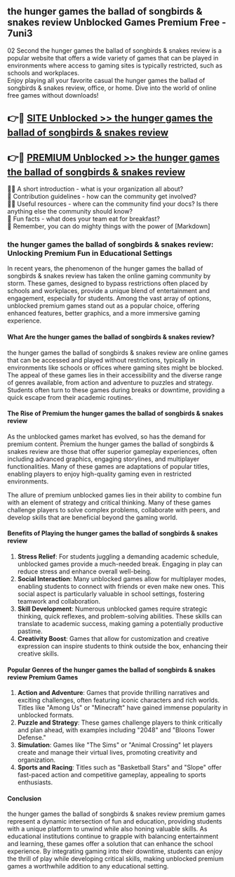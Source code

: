 ## the hunger games the ballad of songbirds & snakes review Unblocked Games Premium Free - 7uni3

02 Second the hunger games the ballad of songbirds & snakes review is a popular website that offers a wide variety of games that can be played in environments where access to gaming sites is typically restricted, such as schools and workplaces.  
Enjoy playing all your favorite casual the hunger games the ballad of songbirds & snakes review, office, or home. Dive into the world of online free games without downloads!

## 👉🔴 [SITE Unblocked >> the hunger games the ballad of songbirds & snakes review](http://freeplayer.one?title=the_hunger_games_the_ballad_of_songbirds_&_snakes_review&ref=13D)

## 👉🔴 [PREMIUM Unblocked >> the hunger games the ballad of songbirds & snakes review](http://freeplayer.one?title=the_hunger_games_the_ballad_of_songbirds_&_snakes_review&ref=13D)

🙋‍♀️ A short introduction - what is your organization all about?  
🌈 Contribution guidelines - how can the community get involved?  
👩‍💻 Useful resources - where can the community find your docs? Is there anything else the community should know?  
🍿 Fun facts - what does your team eat for breakfast?  
🧙 Remember, you can do mighty things with the power of [Markdown]

### the hunger games the ballad of songbirds & snakes review: Unlocking Premium Fun in Educational Settings

In recent years, the phenomenon of the hunger games the ballad of songbirds & snakes review has taken the online gaming community by storm. These games, designed to bypass restrictions often placed by schools and workplaces, provide a unique blend of entertainment and engagement, especially for students. Among the vast array of options, unblocked premium games stand out as a popular choice, offering enhanced features, better graphics, and a more immersive gaming experience.

#### What Are the hunger games the ballad of songbirds & snakes review?

the hunger games the ballad of songbirds & snakes review are online games that can be accessed and played without restrictions, typically in environments like schools or offices where gaming sites might be blocked. The appeal of these games lies in their accessibility and the diverse range of genres available, from action and adventure to puzzles and strategy. Students often turn to these games during breaks or downtime, providing a quick escape from their academic routines.

#### The Rise of Premium the hunger games the ballad of songbirds & snakes review

As the unblocked games market has evolved, so has the demand for premium content. Premium the hunger games the ballad of songbirds & snakes review are those that offer superior gameplay experiences, often including advanced graphics, engaging storylines, and multiplayer functionalities. Many of these games are adaptations of popular titles, enabling players to enjoy high-quality gaming even in restricted environments.

The allure of premium unblocked games lies in their ability to combine fun with an element of strategy and critical thinking. Many of these games challenge players to solve complex problems, collaborate with peers, and develop skills that are beneficial beyond the gaming world.

#### Benefits of Playing the hunger games the ballad of songbirds & snakes review

1.  **Stress Relief**: For students juggling a demanding academic schedule, unblocked games provide a much-needed break. Engaging in play can reduce stress and enhance overall well-being.
2.  **Social Interaction**: Many unblocked games allow for multiplayer modes, enabling students to connect with friends or even make new ones. This social aspect is particularly valuable in school settings, fostering teamwork and collaboration.
3.  **Skill Development**: Numerous unblocked games require strategic thinking, quick reflexes, and problem-solving abilities. These skills can translate to academic success, making gaming a potentially productive pastime.
4.  **Creativity Boost**: Games that allow for customization and creative expression can inspire students to think outside the box, enhancing their creative skills.

#### Popular Genres of the hunger games the ballad of songbirds & snakes review Premium Games

1.  **Action and Adventure**: Games that provide thrilling narratives and exciting challenges, often featuring iconic characters and rich worlds. Titles like "Among Us" or "Minecraft" have gained immense popularity in unblocked formats.
2.  **Puzzle and Strategy**: These games challenge players to think critically and plan ahead, with examples including "2048" and "Bloons Tower Defense."
3.  **Simulation**: Games like "The Sims" or "Animal Crossing" let players create and manage their virtual lives, promoting creativity and organization.
4.  **Sports and Racing**: Titles such as "Basketball Stars" and "Slope" offer fast-paced action and competitive gameplay, appealing to sports enthusiasts.

#### Conclusion

the hunger games the ballad of songbirds & snakes review premium games represent a dynamic intersection of fun and education, providing students with a unique platform to unwind while also honing valuable skills. As educational institutions continue to grapple with balancing entertainment and learning, these games offer a solution that can enhance the school experience. By integrating gaming into their downtime, students can enjoy the thrill of play while developing critical skills, making unblocked premium games a worthwhile addition to any educational setting.